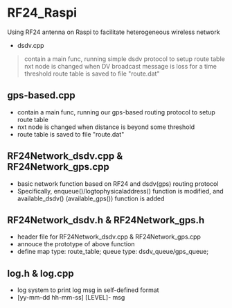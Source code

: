 # RF24_Raspi
Using RF24 antenna on Raspi to facilitate heterogeneous wireless network

* dsdv.cpp
> contain a main func, running simple dsdv protocol to setup route table
> nxt node is changed when DV broadcast message is loss for a time threshold
> route table is saved to file "route.dat"

## gps-based.cpp
- contain a main func, running our gps-based routing protocol to setup route table
- nxt node is changed when distance is beyond some threshold
- route table is saved to file "route.dat"

## RF24Network_dsdv.cpp & RF24Network_gps.cpp
- basic network function based on RF24 and dsdv(gps) routing protocol
- Specifically, enqueue()/logtophysicaladdress() function is modified, and available_dsdv() (available_gps()) function is added

## RF24Network_dsdv.h & RF24Network_gps.h
- header file for RF24Network_dsdv.cpp & RF24Network_gps.cpp
- annouce the prototype of above function
- define map type: route_table; queue type: dsdv_queue/gps_queue;

## log.h & log.cpp
- log system to print log msg in self-defined format
- [yy-mm-dd hh-mm-ss] [LEVEL]- msg
